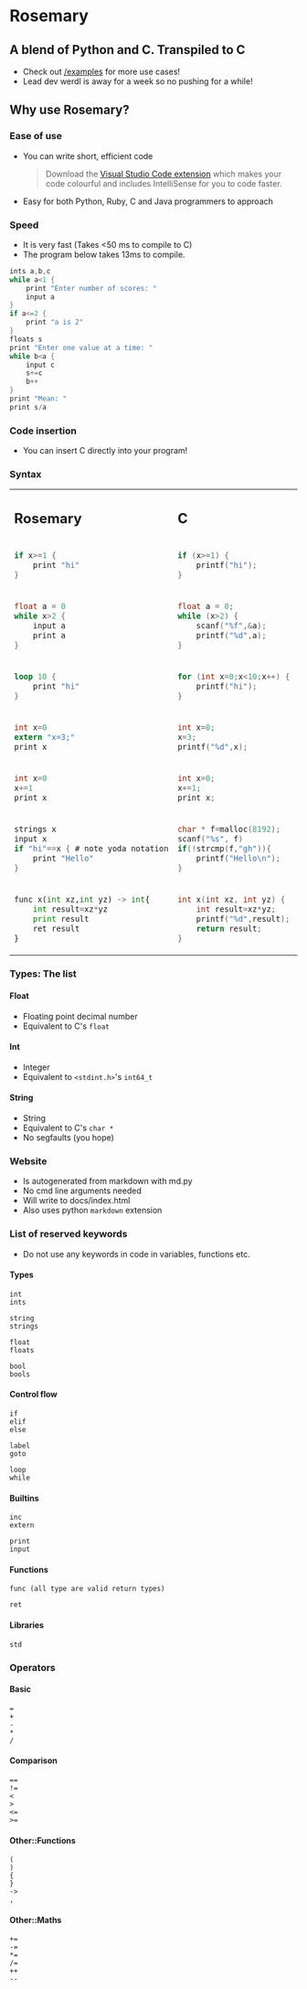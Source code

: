 # Rosemary

## A blend of Python and C. Transpiled to C

- Check out [/examples](examples/) for more use cases!
- Lead dev werdl is away for a week so no pushing for a while!
  
## Why use Rosemary?

### Ease of use

- You can write short, efficient code
  > Download the [Visual Studio Code extension](https://github.com/uimaxbai/vscode-rosemary) which makes your code colourful and includes IntelliSense for you to code faster.

- Easy for both Python, Ruby, C and Java programmers to approach

### Speed

- It is very fast (Takes <50 ms to compile to C)
- The program below takes 13ms to compile.

```c
ints a,b,c
while a<1 {
    print "Enter number of scores: "
    input a
}
if a<=2 {
    print "a is 2"
}
floats s
print "Enter one value at a time: "
while b<a {
    input c
    s+=c
    b++
}
print "Mean: "
print s/a
```

### Code insertion

- You can insert C directly into your program!

### Syntax

<table>
<tr>
<td>

## Rosemary </td> <td>

## C </td> <td>

## Python </td>

</tr>
<tr>
<td>

```c
if x>=1 {
    print "hi"
}
```

</td>
<td>

```c
if (x>=1) {
    printf("hi");
}
```

</td>
<td>

```py
if x>=1:
    print("hi")

```

</td>

<tr>
<td>

```c
float a = 0
while x>2 {
    input a
    print a
}
```

</td>
<td>

```c
float a = 0;
while (x>2) {
    scanf("%f",&a);
    printf("%d",a);
}
```

</td>
<td>

```py
while x>2:
    a=float(input())
    print(a)
```

</td>
</tr>
<tr>
<td>

```rust
loop 10 {
    print "hi"
}
```

</td>
<td>

```c
for (int x=0;x<10;x++) {
    printf("hi");
}
```

</td>
<td>

```py
for x in range(10):
    print("hi")
```

</td>
</tr>
<tr>
<td>

```c
int x=0
extern "x=3;"
print x
```

</td>
<td>

```c
int x=0;
x=3;
printf("%d",x);
```

</td>
<td>

```py
x = 0
x = 3
print("%s" % x)
```

</td>
</tr>
<tr>
<td>

```c
int x=0
x+=1
print x
```

</td>
<td>

```c
int x=0;
x+=1;
print x;
```

</td>
<td>

```py
x=0;
x+=1;
print(x);
```

</td>
</tr>
<tr>
<td>

```c
strings x
input x
if "hi"==x { # note yoda notation
    print "Hello"
}
```

</td>
<td>

```c
char * f=malloc(8192);
scanf("%s", f)
if(!strcmp(f,"gh")){
    printf("Hello\n");
}
```

</td>
<td>

```py
x=str(input())
if x=="hi":
    print("Hello")
```

</td>
</tr>
<tr>
<td>

```py
func x(int xz,int yz) -> int{
    int result=xz*yz
    print result
    ret result
}
```

</td>
<td>

```c
int x(int xz, int yz) {
    int result=xz*yz;
    printf("%d",result);
    return result;
}
```

</td>
<td>

```py
def x(xz: int,yz: int) -> int:
    result=xz*yz
    print(result)
    return result
```

</td>
</tr>
</table>

### Types: The list

#### Float

- Floating point decimal number
- Equivalent to C's `float`
  
#### Int

- Integer
- Equivalent to `<stdint.h>`'s `int64_t`
  
#### String

- String
- Equivalent to C's `char *`
- No segfaults (you hope)
  
### Website

- Is autogenerated from markdown with md.py
- No cmd line arguments needed
- Will write to docs/index.html
- Also uses python `markdown` extension

### List of reserved keywords

- Do not use any keywords in code in variables, functions etc.

#### Types

```
int
ints

string
strings

float
floats

bool
bools
```

#### Control flow

```
if
elif
else

label
goto

loop
while
```

#### Builtins

```
inc
extern

print
input
```

#### Functions

```
func (all type are valid return types)

ret
```

#### Libraries

```
std
```

### Operators

#### Basic

```
=
+
-
*
/
```

#### Comparison

```
==
!=
<
>
<=
>=
```

#### Other::Functions

```
(
)
{
}
->
,
```

#### Other::Maths

```
+=
-=
*=
/=
++
--
```
